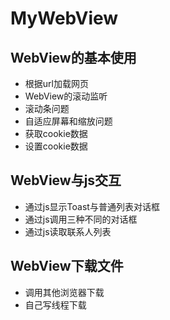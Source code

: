 # MyWebView

## WebView的基本使用
* 根据url加载网页
* WebView的滚动监听
* 滚动条问题
* 自适应屏幕和缩放问题
* 获取cookie数据
* 设置cookie数据

## WebView与js交互
* 通过js显示Toast与普通列表对话框
* 通过js调用三种不同的对话框
* 通过js读取联系人列表

## WebView下载文件
* 调用其他浏览器下载
* 自己写线程下载

